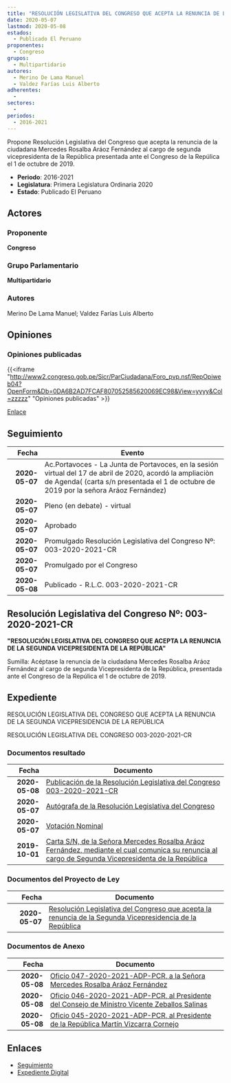 ```yaml
---
title: "RESOLUCIÓN LEGISLATIVA DEL CONGRESO QUE ACEPTA LA RENUNCIA DE LA SEGUNDA VICEPRESIDENTA DE LA REPÚBLICA"
date: 2020-05-07
lastmod: 2020-05-08
estados: 
  - Publicado El Peruano
proponentes: 
  - Congreso
grupos: 
  - Multipartidario
autores: 
  - Merino De Lama Manuel
  - Valdez Farías Luis Alberto
adherentes: 
  - 
sectores: 
  - 
periodos: 
  - 2016-2021
---
```


Propone Resolución Legislativa del Congreso que acepta la renuncia de la ciudadana Mercedes Rosalba Aráoz Fernández al cargo de segunda vicepresidenta de la República presentada ante el Congreso de la Repúlica el 1 de octubre de 2019.

- **Periodo**: 2016-2021
- **Legislatura**: Primera Legislatura Ordinaria 2020
- **Estado**: Publicado El Peruano

## Actores

### Proponente

**Congreso**

### Grupo Parlamentario

**Multipartidario**

### Autores

Merino De Lama Manuel; Valdez Farías Luis Alberto


## Opiniones

### Opiniones publicadas

{{<iframe "http://www2.congreso.gob.pe/Sicr/ParCiudadana/Foro_pvp.nsf/RepOpiweb04?OpenForm&Db=0DA6B2AD7FCAF807052585620069EC98&View=yyyy&Col=zzzzz" "Opiniones publicadas" >}}

[Enlace](http://www2.congreso.gob.pe/Sicr/ParCiudadana/Foro_pvp.nsf/RepOpiweb04?OpenForm&Db=0DA6B2AD7FCAF807052585620069EC98&View=yyyy&Col=zzzzz)

## Seguimiento

| Fecha | Evento |
|------:|--------|
| **2020-05-07** | Ac.Portavoces - La Junta de Portavoces, en la sesión virtual del 17 de abril de 2020, acordó la ampliaciòn de Agenda( (carta s/n presentada el 1 de octubre de 2019 por la señora Aráoz Fernández)|
| **2020-05-07** | Pleno (en debate) - virtual|
| **2020-05-07** | Aprobado|
| **2020-05-07** | Promulgado Resolución Legislativa del Congreso Nº: 003-2020-2021-CR|
| **2020-05-07** | Promulgado por el Congreso|
| **2020-05-08** | Publicado - R.L.C. 003-2020-2021-CR|

## Resolución Legislativa del Congreso Nº: 003-2020-2021-CR

**"RESOLUCIÓN LEGISLATIVA DEL CONGRESO QUE ACEPTA LA RENUNCIA DE LA SEGUNDA VICEPRESIDENTA DE LA REPÚBLICA"**

Sumilla: Acéptase la renuncia de la ciudadana Mercedes Rosalba Aráoz Fernández al cargo de segunda Vicepresidenta de la República, presentada ante el Congreso de la Repúlica el 1 de octubre de 2019.


## Expediente

RESOLUCIÓN LEGISLATIVA DEL CONGRESO QUE ACEPTA LA RENUNCIA DE LA SEGUNDA VICEPRESIDENCIA DE LA REPÚBLICA

RESOLUCIÓN LEGISLATIVA DEL CONGRESO 003-2020-2021-CR


### Documentos resultado

| Fecha | Documento |
|------:|--------|
| **2020-05-08** | [Publicación de la Resolución Legislativa del Congreso 003-2020-2021-CR](http://www.leyes.congreso.gob.pe/Documentos/2016_2021/Resolucion_del_Congreso/RLC-003-2020-2021-CR.pdf) |
| **2020-05-07** | [Autógrafa de la Resolución Legislativa del Congreso](http://www.leyes.congreso.gob.pe/Documentos/2016_2021/Autografas/Resolucion_Legislativa_del_Congreso/AU0514620200507.pdf) |
| **2020-05-07** | [Votación Nominal](http://www.leyes.congreso.gob.pe/Documentos/2016_2021/Asistencia_y_Votacion/Proyectos_de_Ley/Votacion_Nominal/VN05146-20200507.pdf) |
| **2019-10-01** | [Carta S/N, de la Señora Mercedes Rosalba Aráoz Fernández, mediante el cual comunica su renuncia al cargo de Segunda Vicepresidenta de la República](http://www.leyes.congreso.gob.pe/Documentos/2016_2021/Consejo_Directivo/Documentos_Otras_Instituciones/CARTA-S-N.pdf) |

### Documentos del Proyecto de Ley

| Fecha | Documento |
|------:|--------|
| **2020-05-07** | [Resolución Legislativa del Congreso que acepta la renuncia de la Segunda Vicepresidencia de la República](http://www.leyes.congreso.gob.pe/Documentos/2016_2021/Proyectos_de_Ley_y_de_Resoluciones_Legislativas/PL05146-20200508.pdf) |

### Documentos de Anexo

| Fecha | Documento |
|------:|--------|
| **2020-05-08** | [Oficio 047-2020-2021-ADP-PCR, a la Señora Mercedes Rosalba Aráoz Fernández](http://www.leyes.congreso.gob.pe/Documentos/2016_2021/Oficios/Presidencia_del_Congreso/OFICIO-047-2020-2021-ADP-PCR.pdf) |
| **2020-05-08** | [Oficio 046-2020-2021-ADP-PCR, al Presidente del Consejo de Ministro Vicente Zeballos Salinas](http://www.leyes.congreso.gob.pe/Documentos/2016_2021/Oficios/Presidencia_del_Congreso/OFICIO-046-2020-2021-ADP-PCR.pdf) |
| **2020-05-08** | [Oficio 045-2020-2021-ADP-PCR, al Presidente de la República Martín Vizcarra Cornejo](http://www.leyes.congreso.gob.pe/Documentos/2016_2021/Oficios/Presidencia_del_Congreso/OFICIO-045-2020-2021-ADP-PCR.pdf) |

## Enlaces 

- [Seguimiento](http://www2.congreso.gob.pe/Sicr/TraDocEstProc/CLProLey2016.nsf/f7fff46988ca05b1052578e100829cc7/434f6f9666c2977c0525856200728a5a?OpenDocument)
- [Expediente Digital](http://www2.congreso.gob.pe/Sicr/TraDocEstProc/CLProLey2016.nsf/f7fff46988ca05b1052578e100829cc7/434f6f9666c2977c0525856200728a5a?OpenDocument&Click=05257FB7005EB655.eb71d0cf91d8294e05256cdf006b5706/$Body/0.1C6C)
